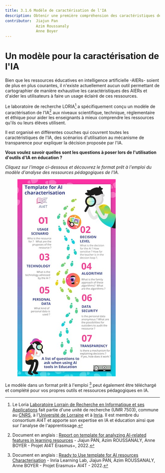 ```yaml
---
title: 3.1.6 Modèle de caractérisation de l'IA
description: Obtenir une première compréhension des caractéristiques de l'IA
contributor:  Jiajun Pan
              Azim Roussanaly
              Anne Boyer
---
```


# Un modèle pour la caractérisation de l'IA

Bien que les ressources éducatives en intelligence artificielle -AIERs- soient de plus en plus courantes, il n'existe actuellement aucun outil permettant de cartographier de manière exhaustive les caractéristiques des AIERs et d'aider les utilisateurs à faire un usage éclairé de ces ressources.

Le laboratoire de recherche LORIA[^1] a spécifiquement conçu un modèle de caractérisation de l'IA[^2] aux niveaux scientifique, technique, réglementaire et éthique pour aider les enseignants à mieux comprendre les ressources qu'ils ou leurs élèves utilisent.

Il est organisé en différentes couches qui couvrent toutes les caractéristiques de l'IA, des scénarios d'utilisation au mécanisme de transparence pour expliquer la décision proposée par l'IA.

**Vous voulez savoir quelles sont les questions à poser lors de l'utilisation d'outils d'IA en éducation ?**

_Cliquez sur l'image ci-dessous et découvrez le format prêt à l'emploi du modèle d'analyse des ressources pédagogiques de l'IA._

<a href="./AI4T-Template_Ready_to_use.pdf" target="_blank"><figure>
  <img src="Images/AI4T-Template-Detective-visual.jpg" alt="A Ready to Use template for AI resources Characterisation"/>
</figure></a>

Le modèle dans un format prêt à l'emploi [^3] peut également être téléchargé et complété pour vos propres outils et ressources pédagogiques en IA.

[^1]: Le Loria [Laboratoire Lorrain de Recherche en Informatique et ses Applications](https://www.loria.fr) fait partie d'une unité de recherche (UMR 7503), commune au [CNRS](http://www.cnrs.fr), à l'[Université de Lorraine](https://welcome.univ-lorraine.fr/fr/) et à [Inria](http://www.inria.fr/). Il est membre du consortium AI4T et apporte son expertise en IA et éducation ainsi que sur l'analyse de l'apprentissage.

[^2]: Document en anglais : [Report on template for analyzing AI-related features in learning resources](./REPORT_ON_THE_TEMPLATE_1.0.pdf) - Jiajun PAN, Azim ROUSSANALY, Anne BOYER - Projet AI4T Erasmus+, 2022.

[^3]: Document en anglais : [Ready to Use template for AI resources Characterisation](./AI4T-Template_Ready_to_use.pdf) - Inria Learning Lab, Jiajun PAN, Azim ROUSSANALY, Anne BOYER - Projet Erasmus+ AI4T - 2022.

